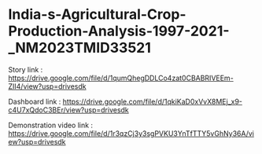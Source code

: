 # India-s-Agricultural-Crop-Production-Analysis-1997-2021-_NM2023TMID33521

Story link : https://drive.google.com/file/d/1qumQhegDDLCo4zat0CBABRIVEEm-ZII4/view?usp=drivesdk

Dashboard link : https://drive.google.com/file/d/1qkiKaD0xVvX8MEj_x9-c4U7xQdoC3BEr/view?usp=drivesdk

Demonstration video link : https://drive.google.com/file/d/1r3qzCj3y3sgPVKU3YnTfTTY5vGhNy36A/view?usp=drivesdk
